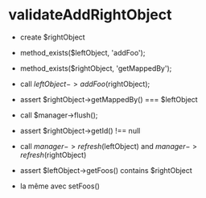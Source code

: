 validateAddRightObject
======================

- create $rightObject
- method_exists($leftObject, 'addFoo');
- method_exists($rightObject, 'getMappedBy');
- call $leftObject->addFoo($rightObject);
- assert $rightObject->getMappedBy() === $leftObject
- call $manager->flush();
- assert $rightObject->getId() !== null

- call $manager->refresh($leftObject) and $manager->refresh($rightObject)
- assert $leftObject->getFoos() contains $rightObject

- la même avec setFoos()
